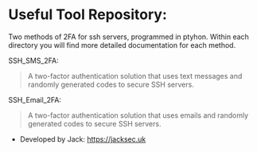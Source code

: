# Useful Tool Repository:

Two methods of 2FA for ssh servers, programmed in ptyhon. Within each directory you will find more detailed documentation for each method.

SSH_SMS_2FA:
> A two-factor authentication solution that uses text messages and randomly generated codes to secure SSH servers.

SSH_Email_2FA:
> A two-factor authentication solution that uses emails and randomly generated codes to secure SSH servers.

- Developed by Jack: https://jacksec.uk
